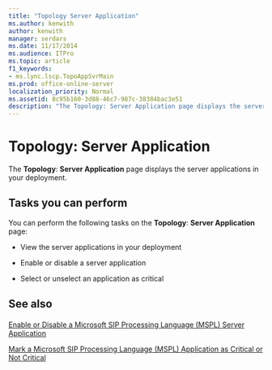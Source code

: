 ```yaml
---
title: "Topology Server Application"
ms.author: kenwith
author: kenwith
manager: serdars
ms.date: 11/17/2014
ms.audience: ITPro
ms.topic: article
f1_keywords:
- ms.lync.lscp.TopoAppSvrMain
ms.prod: office-online-server
localization_priority: Normal
ms.assetid: 8c95b160-3d88-46c7-987c-38384bac3e51
description: "The Topology: Server Application page displays the server applications in your deployment."
---
```


# Topology: Server Application
 
The **Topology**: **Server Application** page displays the server applications in your deployment.
  
## Tasks you can perform

You can perform the following tasks on the **Topology**: **Server Application** page:
  
- View the server applications in your deployment
    
- Enable or disable a server application
    
- Select or unselect an application as critical
    
## See also

#### 

[Enable or Disable a Microsoft SIP Processing Language (MSPL) Server Application](http://technet.microsoft.com/library/b20af38d-224a-4459-991d-0b7eabb3ca7c.aspx)
  
[Mark a Microsoft SIP Processing Language (MSPL) Application as Critical or Not Critical](http://technet.microsoft.com/library/df68fdc6-b7e6-4f07-acdc-0cd4c2c888a1.aspx)

